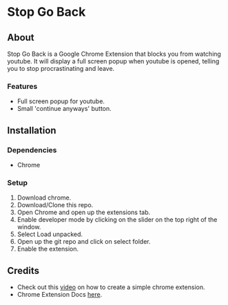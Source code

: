 # Stop Go Back

## About

Stop Go Back is a Google Chrome Extension that blocks you from watching youtube. It will display a full screen popup when youtube is opened, telling you to stop procrastinating and leave.

### Features
- Full screen popup for youtube.
- Small 'continue anyways' button.

## Installation

### Dependencies

- Chrome

### Setup

1. Download chrome.
2. Download/Clone this repo.
3. Open Chrome and open up the extensions tab.
4. Enable developer mode by clicking on the slider on the top right of the window.
5. Select Load unpacked.
6. Open up the git repo and click on select folder.
7. Enable the extension.

## Credits

- Check out this [video](https://youtu.be/uV4L-wcnK3Y) on how to create a simple chrome extension.
- Chrome Extension Docs [here](https://developer.chrome.com/docs/extensions/).